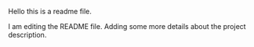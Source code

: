 Hello this is a readme file.


I am editing the README file. Adding some more details about the project description.


